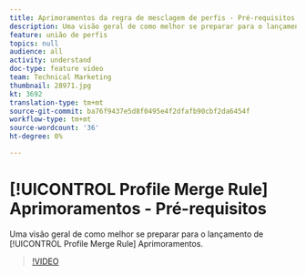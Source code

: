 ```yaml
---
title: Aprimoramentos da regra de mesclagem de perfis - Pré-requisitos
description: Uma visão geral de como melhor se preparar para o lançamento dos Aprimoramentos de regras de mesclagem de Perfis.
feature: união de perfis
topics: null
audience: all
activity: understand
doc-type: feature video
team: Technical Marketing
thumbnail: 28971.jpg
kt: 3692
translation-type: tm+mt
source-git-commit: ba76f9437e5d8f0495e4f2dfafb90cbf2da6454f
workflow-type: tm+mt
source-wordcount: '36'
ht-degree: 0%

---
```



# [!UICONTROL Profile Merge Rule] Aprimoramentos - Pré-requisitos

Uma visão geral de como melhor se preparar para o lançamento de [!UICONTROL Profile Merge Rule] Aprimoramentos.

>[!VIDEO](https://video.tv.adobe.com/v/28971/?quality=12)
